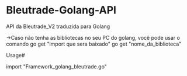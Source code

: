 # Bleutrade-Golang-API
API da Bleutrade_V2 traduzida para Golang

->Caso não tenha as bibliotecas no seu PC do golang, você pode usar o comando go get "import que sera baixado"
go get "nome_da_biblioteca"

Usage#

import "Framework_golang_bleutrade.go"
